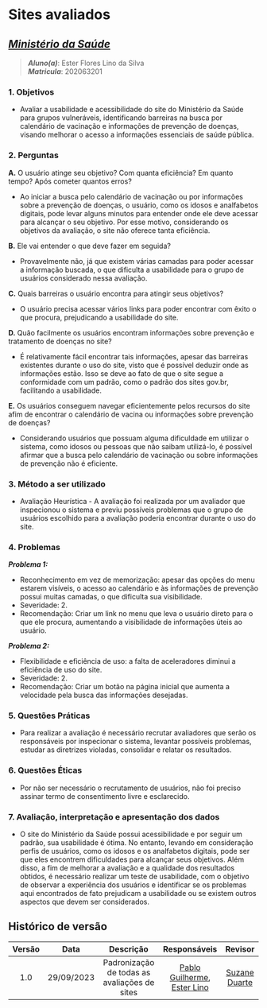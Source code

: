 # **Sites avaliados**

## [_Ministério da Saúde_](https://www.gov.br/saude/pt-br)

> **_Aluno(a)_**: Ester Flores Lino da Silva  
> **_Matricula_**: 202063201

### **1. Objetivos**

* Avaliar a usabilidade e acessibilidade do site do Ministério da Saúde para grupos vulneráveis, identificando barreiras na busca por calendário de vacinação e informações de prevenção de doenças, visando melhorar o acesso a informações essenciais de saúde pública.

### **2. Perguntas**

**A.** O usuário atinge seu objetivo? Com quanta eficiência? Em quanto tempo? Após cometer quantos erros?

* Ao iniciar a busca pelo calendário de vacinação ou por informações sobre a prevenção de doenças, o usuário, como os idosos e analfabetos digitais, pode levar alguns minutos para entender onde ele deve acessar para alcançar o seu objetivo. Por esse motivo, considerando os objetivos da avaliação, o site não oferece tanta eficiência.

**B.** Ele vai entender o que deve fazer em seguida?

* Provavelmente não, já que existem várias camadas para poder acessar a informação buscada, o que dificulta a usabilidade para o grupo de usuários considerado nessa avaliação.

**C.** Quais barreiras o usuário encontra para atingir seus objetivos?

* O usuário precisa acessar vários links para poder encontrar com êxito o que procura, prejudicando a usabilidade do site.

**D.** Quão facilmente os usuários encontram informações sobre prevenção e tratamento de doenças no site?

* É relativamente fácil encontrar tais informações, apesar das barreiras existentes durante o uso do site, visto que é possível deduzir onde as informações estão. Isso se deve ao fato de que o site segue a conformidade com um padrão, como o padrão dos sites gov.br, facilitando a usabilidade.

**E.** Os usuários conseguem navegar eficientemente pelos recursos do site afim de encontrar o calendário de vacina ou informações sobre prevenção de doenças?

* Considerando usuários que possuam alguma dificuldade em utilizar o sistema, como idosos ou pessoas que não saibam utilizá-lo, é possível afirmar que a busca pelo calendário de vacinação ou sobre informações de prevenção não é eficiente.

### **3. Método a ser utilizado**

* Avaliação Heurística - A avaliação foi realizada por um avaliador que inspecionou o sistema e previu possíveis problemas que o grupo de usuários escolhido para a avaliação poderia encontrar durante o uso do site.

### **4. Problemas**

**_Problema 1:_**

* Reconhecimento em vez de memorização: apesar das opções do menu estarem visíveis, o acesso ao calendário e às informações de prevenção possui muitas camadas, o que dificulta sua visibilidade.
* Severidade: 2.
* Recomendação: Criar um link no menu que leva o usuário direto para o que ele procura, aumentando a visibilidade de informações úteis ao usuário.

**_Problema 2:_**

* Flexibilidade e eficiência de uso: a falta de aceleradores diminui a eficiência de uso do site.
* Severidade: 2.
* Recomendação: Criar um botão na página inicial que aumenta a velocidade pela busca das informações desejadas.

### **5. Questões Práticas**

* Para realizar a avaliação é necessário recrutar avaliadores que serão os responsáveis por inspecionar o sistema, levantar possíveis problemas, estudar as diretrizes violadas, consolidar e relatar os resultados.

### **6. Questões Éticas**

* Por não ser necessário o recrutamento de usuários, não foi preciso assinar termo de consentimento livre e esclarecido.

### **7. Avaliação, interpretação e apresentação dos dados**

* O site do Ministério da Saúde possui acessibilidade e por seguir um padrão, sua usabilidade é ótima. No entanto, levando em consideração perfis de usuários, como os idosos e os analfabetos digitais, pode ser que eles encontrem dificuldades para alcançar seus objetivos. Além disso, a fim de melhorar a avaliação e a qualidade dos resultados obtidos, é necessário realizar um teste de usabilidade, com o objetivo de observar a experiência dos usuários e identificar se os problemas aqui encontrados de fato prejudicam a usabilidade ou se existem outros aspectos que devem ser considerados.

## Histórico de versão

| Versão |    Data    |                  Descrição                   |      Responsáveis      |    Revisor    |
| :----: | :--------: | :------------------------------------------: | :--------------------: | :-----------: |
|  1.0   | 29/09/2023 | Padronização de todas as avaliações de sites | [Pablo Guilherme](https://github.com/PabloGJBS), [Ester Lino](https://github.com/esteerlino) | [Suzane Duarte](https://github.com/suzaneduarte) |
